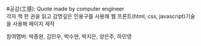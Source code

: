 #공감(工感): Quote made by computer engineer  
각자 책 한 권을 읽고 감명깊은 인용구를 사용해 웹 프론트(html, css, javascript)기술을 사용해 페이지 제작  


참여멤버: 박종완, 김민우, 박수현, 박지은, 양은주, 하민영  
